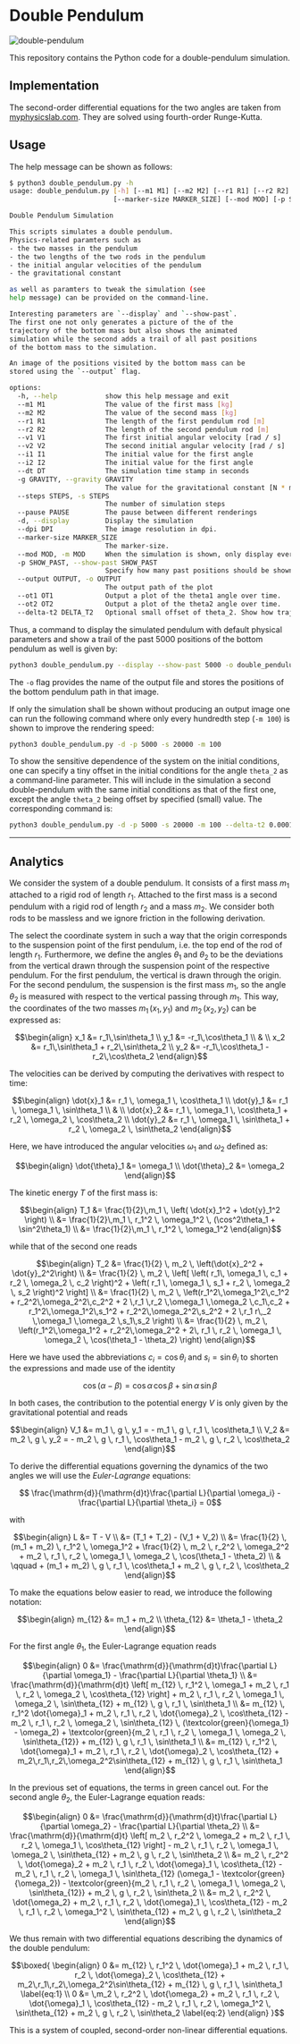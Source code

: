 # Double Pendulum

![double-pendulum](double_pendulum.png)

This repository contains the Python code for a double-pendulum simulation.

## Implementation

The second-order differential equations for the two angles are taken from [myphysicslab.com](https://www.myphysicslab.com/pendulum/double-pendulum-en.html).
They are solved using fourth-order Runge-Kutta.

## Usage

The help message can be shown as follows:

```sh
$ python3 double_pendulum.py -h
usage: double_pendulum.py [-h] [--m1 M1] [--m2 M2] [--r1 R1] [--r2 R2] [--v1 V1] [--v2 V2] [--i1 I1] [--i2 I2] [--dt DT] [-g GRAVITY] [--steps STEPS] [--pause PAUSE] [-d] [--dpi DPI]
                          [--marker-size MARKER_SIZE] [--mod MOD] [-p SHOW_PAST] [--output OUTPUT] [--ot1 OT1] [--ot2 OT2] [--delta-t2 DELTA_T2]

Double Pendulum Simulation

This scripts simulates a double pendulum.
Physics-related paramters such as
- the two masses in the pendulum
- the two lengths of the two rods in the pendulum
- the initial angular velocities of the pendulum
- the gravitational constant

as well as paramters to tweak the simulation (see
help message) can be provided on the command-line.

Interesting parameters are `--display` and `--show-past`.
The first one not only generates a picture of the of the
trajectory of the bottom mass but also shows the animated
simulation while the second adds a trail of all past positions
of the bottom mass to the simulation.

An image of the positions visited by the bottom mass can be 
stored using the `--output` flag.

options:
  -h, --help            show this help message and exit
  --m1 M1               The value of the first mass [kg]
  --m2 M2               The value of the second mass [kg]
  --r1 R1               The length of the first pendulum rod [m]
  --r2 R2               The length of the second pendulum rod [m]
  --v1 V1               The first initial angular velocity [rad / s]
  --v2 V2               The second initial angular velocity [rad / s]
  --i1 I1               The initial value for the first angle
  --i2 I2               The initial value for the first angle
  --dt DT               The simulation time stamp in seconds
  -g GRAVITY, --gravity GRAVITY
                        The value for the gravitational constant [N * m^2 / kg^2]
  --steps STEPS, -s STEPS
                        The number of simulation steps
  --pause PAUSE         The pause between different renderings
  -d, --display         Display the simulation
  --dpi DPI             The image resolution in dpi.
  --marker-size MARKER_SIZE
                        The marker-size.
  --mod MOD, -m MOD     When the simulation is shown, only display every `mod` step
  -p SHOW_PAST, --show-past SHOW_PAST
                        Specify how many past positions should be shown in the tail
  --output OUTPUT, -o OUTPUT
                        The output path of the plot
  --ot1 OT1             Output a plot of the theta1 angle over time.
  --ot2 OT2             Output a plot of the theta2 angle over time.
  --delta-t2 DELTA_T2   Optional small offset of theta_2. Show how trajectories are sensible to initial conditions.
```

Thus, a command to display the simulated pendulum with default physical parameters
and show a trail of the past 5000 positions of the bottom pendulum as well is given by:

```sh
python3 double_pendulum.py --display --show-past 5000 -o double_pendulum.png
```

The `-o` flag provides the name of the output file and stores the positions of the bottom 
pendulum path in that image.

If only the simulation shall be shown without producing an output image one can run the following
command where only every hundredth step (`-m 100`) is shown to improve the rendering speed:

```sh
python3 double_pendulum.py -d -p 5000 -s 20000 -m 100
```

To show the sensitive dependence of the system on the initial conditions, one can specify a tiny offset
in the initial conditions for the angle `theta_2` as a command-line parameter. This will include in the
simulation a second double-pendulum with the same initial conditions as that of the first one, except the
angle `theta_2` being offset by specified (small) value. The corresponding command is:

```sh
python3 double_pendulum.py -d -p 5000 -s 20000 -m 100 --delta-t2 0.0001 -s 50000
```

---

## Analytics

We consider the system of a double pendulum. It consists of a first mass $m_1$ attached to a rigid rod
of length $r_1$. Attached to the first mass is a second pendulum with a rigid rod of length $r_2$ and
a mass $m_2$. We consider both rods to be massless and we ignore friction in the following derivation.

The select the coordinate system in such a way that the origin corresponds to the suspension point of the
first pendulum, i.e. the top end of the rod of length $r_1$. Furthermore, we define the angles $\theta_1$
and $\theta_2$ to be the deviations from the vertical drawn through the suspension point of the respective
pendulum. For the first pendulum, the vertical is drawn through the origin. For the second pendulum, the
suspension is the first mass $m_1$, so the angle $\theta_2$ is measured with respect to the vertical passing
through $m_1$. This way, the coordinates of the two masses $m_1\,(x_1, y_1)$ and $m_2\,(x_2, y_2)$ can be
expressed as:

```math
\begin{align}
    x_1 &= r_1\,\sin\theta_1 \\
    y_1 &= -r_1\,\cos\theta_1 \\
    & \\
    x_2 &= r_1\,\sin\theta_1 + r_2\,\sin\theta_2 \\
    y_2 &= -r_1\,\cos\theta_1 - r_2\,\cos\theta_2
\end{align}
```

The velocities can be derived by computing the derivatives with respect to time:

```math
\begin{align}
    \dot{x}_1 &= r_1 \, \omega_1 \, \cos\theta_1 \\
    \dot{y}_1 &= r_1 \, \omega_1 \, \sin\theta_1 \\
    & \\
    \dot{x}_2 &= r_1 \, \omega_1 \, \cos\theta_1 + r_2 \, \omega_2 \, \cos\theta_2 \\
    \dot{y}_2 &= r_1 \, \omega_1 \, \sin\theta_1 + r_2 \, \omega_2 \, \sin\theta_2
\end{align}
```

Here, we have introduced the angular velocities $\omega_1$ and $\omega_2$ defined as:

```math
\begin{align}
    \dot{\theta}_1 &= \omega_1 \\
    \dot{\theta}_2 &= \omega_2
\end{align}
```

The kinetic energy $T$ of the first mass is:

```math
\begin{align}
    T_1 &= \frac{1}{2}\,m_1 \, \left( \dot{x}_1^2 + \dot{y}_1^2 \right) \\
        &= \frac{1}{2}\,m_1 \, r_1^2 \, \omega_1^2 \, (\cos^2\theta_1 + \sin^2\theta_1) \\
        &= \frac{1}{2}\,m_1 \, r_1^2 \, \omega_1^2
\end{align}
```

while that of the second one reads

```math
\begin{align}
    T_2 &= \frac{1}{2} \, m_2 \, \left(\dot{x}_2^2 + \dot{y}_2^2\right) \\
        &= \frac{1}{2} \, m_2 \, \left[ \left( r_1\, \omega_1 \, c_1 + r_2 \, \omega_2 \, c_2 \right)^2 + \left( r_1 \, \omega_1 \, s_1 + r_2 \, \omega_2 \, s_2 \right)^2 \right] \\
        &= \frac{1}{2} \, m_2 \, \left(r_1^2\,\omega_1^2\,c_1^2 + r_2^2\,\omega_2^2\,c_2^2 + 2 \,r_1 \,r_2 \,\omega_1 \,\omega_2 \,c_1\,c_2
                                     + r_1^2\,\omega_1^2\,s_1^2 + r_2^2\,\omega_2^2\,s_2^2 + 2 \,r_1 r\,_2 \,\omega_1 \,\omega_2 \,s_1\,s_2 \right) \\
        &= \frac{1}{2} \, m_2 \, \left(r_1^2\,\omega_1^2 + r_2^2\,\omega_2^2 + 2\, r_1 \, r_2 \, \omega_1 \, \omega_2 \, \cos(\theta_1 - \theta_2) \right)
\end{align}
```

Here we have used the abbreviations $c_i = \cos\theta_i$ and $s_i = \sin\theta_i$ to shorten the expressions and made use of the identity

```math
    \cos(\alpha - \beta) = \cos \alpha \, \cos \beta + \sin \alpha \, \sin \beta
```

In both cases, the contribution to the potential energy $V$ is only given by the gravitational potential and reads

```math
\begin{align}
    V_1 &= m_1 \, g \, y_1 = - m_1 \, g \, r_1 \, \cos\theta_1 \\
    V_2 &= m_2 \, g \, y_2 = - m_2 \, g \, r_1 \, \cos\theta_1 - m_2 \, g \, r_2 \, \cos\theta_2
\end{align}
```

To derive the differential equations governing the dynamics of the two angles we will use the *Euler-Lagrange* equations:

```math
  \frac{\mathrm{d}}{\mathrm{d}t}\frac{\partial L}{\partial \omega_i} - \frac{\partial L}{\partial \theta_i} = 0
```

with

```math
\begin{align}
    L &= T - V \\
      &= (T_1 + T_2) - (V_1 + V_2) \\
      &= \frac{1}{2} \, (m_1 + m_2) \, r_1^2 \, \omega_1^2
       + \frac{1}{2} \, m_2 \, r_2^2 \, \omega_2^2
       + m_2 \, r_1 \, r_2 \, \omega_1 \, \omega_2 \, \cos(\theta_1 - \theta_2) \\
      & \qquad + (m_1 + m_2) \, g \, r_1 \, \cos\theta_1 + m_2 \, g \, r_2 \, \cos\theta_2
\end{align}
```

To make the equations below easier to read, we introduce the following notation:

```math
\begin{align}
    m_{12} &= m_1 + m_2 \\
    \theta_{12} &= \theta_1 - \theta_2
\end{align}
```

For the first angle $\theta_1$, the Euler-Lagrange equation reads

```math
\begin{align}
  0 &= \frac{\mathrm{d}}{\mathrm{d}t}\frac{\partial L}{\partial \omega_1} - \frac{\partial L}{\partial \theta_1} \\
    &= \frac{\mathrm{d}}{\mathrm{d}t} 
    \left[
        m_{12} \, r_1^2 \, \omega_1 + m_2 \, r_1 \, r_2 \, \omega_2 \, \cos\theta_{12}
    \right] 
    + m_2 \, r_1 \, r_2 \, \omega_1 \, \omega_2 \, \sin\theta_{12} + m_{12} \, g \, r_1 \, \sin\theta_1 \\

    &= m_{12} \, r_1^2 \dot{\omega}_1 + m_2 \, r_1 \, r_2 \, \dot{\omega}_2 \, \cos\theta_{12}
        - m_2 \, r_1 \, r_2 \, \omega_2 \, \sin\theta_{12} \, (\textcolor{green}{\omega_1} - \omega_2) 
     + \textcolor{green}{m_2 \, r_1 \, r_2 \, \omega_1 \, \omega_2 \, \sin\theta_{12}} + m_{12} \, g \, r_1 \, \sin\theta_1 \\

    &= m_{12} \, r_1^2 \, \dot{\omega}_1 + m_2 \, r_1 \, r_2 \, \dot{\omega}_2 \, \cos\theta_{12} + m_2\,r_1\,r_2\,\omega_2^2\sin\theta_{12}
       + m_{12} \, g \, r_1 \, \sin\theta_1
\end{align}
```

In the previous set of equations, the terms in green cancel out.
For the second angle $\theta_2$, the Euler-Lagrange equation reads:

```math
\begin{align}
  0 &= \frac{\mathrm{d}}{\mathrm{d}t}\frac{\partial L}{\partial \omega_2} - \frac{\partial L}{\partial \theta_2} \\
    &= \frac{\mathrm{d}}{\mathrm{d}t} 
    \left[
        m_2 \, r_2^2 \, \omega_2 + m_2 \, r_1 \, r_2 \, \omega_1 \, \cos\theta_{12}
    \right] 
    - m_2 \, r_1 \, r_2 \, \omega_1 \, \omega_2 \, \sin\theta_{12} + m_2 \, g \, r_2 \, \sin\theta_2 \\

    &= m_2 \, r_2^2 \, \dot{\omega}_2 + m_2 \, r_1 \, r_2 \, \dot{\omega}_1 \, \cos\theta_{12} - m_2 \, r_1 \, r_2 \, \omega_1 \, \sin\theta_{12}
       (\omega_1 - \textcolor{green}{\omega_2}) 
     - \textcolor{green}{m_2 \, r_1 \, r_2 \, \omega_1 \, \omega_2 \, \sin\theta_{12}} + m_2 \, g \, r_2 \, \sin\theta_2 \\

    &= m_2 \, r_2^2 \, \dot{\omega_2} + m_2 \, r_1 \, r_2 \, \dot{\omega}_1 \, \cos\theta_{12} - m_2 \, r_1 \, r_2 \, \omega_1^2 \, \sin\theta_{12}
        + m_2 \, g \, r_2 \, \sin\theta_2

\end{align}
```

We thus remain with two differential equations describing the dynamics of the double pendulum:

```math
\boxed{
\begin{align}
    0 &= m_{12} \, r_1^2 \, \dot{\omega}_1 + m_2 \, r_1 \, r_2 \, \dot{\omega}_2 \, \cos\theta_{12} + m_2\,r_1\,r_2\,\omega_2^2\sin\theta_{12}
       + m_{12} \, g \, r_1 \, \sin\theta_1 \label{eq:1} \\
    0 &= \,m_2 \, r_2^2 \, \dot{\omega_2} + m_2 \, r_1 \, r_2 \, \dot{\omega}_1 \, \cos\theta_{12} - m_2 \, r_1 \, r_2 \, \omega_1^2 \, \sin\theta_{12}
        + m_2 \, g \, r_2 \, \sin\theta_2 \label{eq:2}
\end{align}
}
```

This is a system of coupled, second-order non-linear differential equations.
